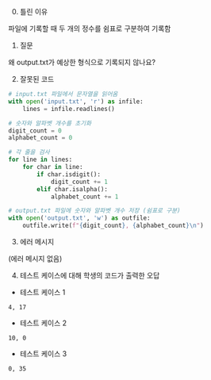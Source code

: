 0. 틀린 이유

파일에 기록할 때 두 개의 정수를 쉼표로 구분하여 기록함

1. 질문

왜 output.txt가 예상한 형식으로 기록되지 않나요?

2. 잘못된 코드

```python
# input.txt 파일에서 문자열을 읽어옴
with open('input.txt', 'r') as infile:
    lines = infile.readlines()

# 숫자와 알파벳 개수를 초기화
digit_count = 0
alphabet_count = 0

# 각 줄을 검사
for line in lines:
    for char in line:
        if char.isdigit():
            digit_count += 1
        elif char.isalpha():
            alphabet_count += 1

# output.txt 파일에 숫자와 알파벳 개수 저장 (쉼표로 구분)
with open('output.txt', 'w') as outfile:
    outfile.write(f"{digit_count}, {alphabet_count}\n")
```

3. 에러 메시지

(에러 메시지 없음)

4. 테스트 케이스에 대해 학생의 코드가 출력한 오답

- 테스트 케이스 1

```
4, 17
```

- 테스트 케이스 2

```
10, 0
```

- 테스트 케이스 3

```
0, 35
```